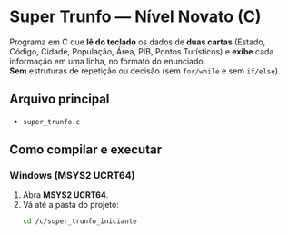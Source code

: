 # Super Trunfo — Nível Novato (C)

Programa em C que **lê do teclado** os dados de **duas cartas** (Estado, Código, Cidade, População, Área, PIB, Pontos Turísticos) e **exibe** cada informação em uma linha, no formato do enunciado.  
**Sem** estruturas de repetição ou decisão (sem `for/while` e sem `if/else`).

## Arquivo principal
- `super_trunfo.c`

## Como compilar e executar

### Windows (MSYS2 UCRT64)
1. Abra **MSYS2 UCRT64**.
2. Vá até a pasta do projeto:
   ```bash
   cd /c/super_trunfo_iniciante
